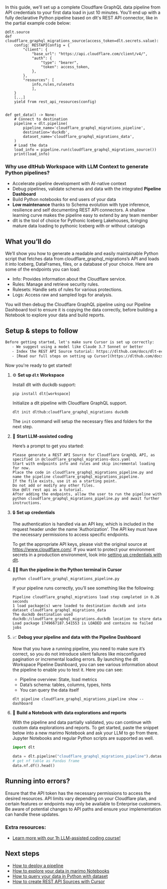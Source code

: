 In this guide, we'll set up a complete Cloudflare GraphQL data pipeline from API credentials to your first data load in just 10 minutes. You'll end up with a fully declarative Python pipeline based on dlt's REST API connector, like in the partial example code below:

```python-outcome
@dlt.source
def cloudflare_graphql_migrations_source(access_token=dlt.secrets.value):
    config: RESTAPIConfig = {
        "client": {
            "base_url": "https://api.cloudflare.com/client/v4/",
            "auth": {
                "type": "bearer",
                "token": access_token,
            },
        },
        "resources": [
            info,rules,rulesets
            ],
    }
    [...]
    yield from rest_api_resources(config)


def get_data() -> None:
    # Connect to destination
    pipeline = dlt.pipeline(
        pipeline_name='cloudflare_graphql_migrations_pipeline',
        destination='duckdb',
        dataset_name='cloudflare_graphql_migrations_data', 
    )
    # Load the data
    load_info = pipeline.run(cloudflare_graphql_migrations_source())
    print(load_info) 
```

### Why use dltHub Workspace with LLM Context to generate Python pipelines?

- Accelerate pipeline development with AI-native context
- Debug pipelines, validate schemas and data with the integrated **Pipeline Dashboard**
- Build Python notebooks for end users of your data
- **Low maintenance** thanks to Schema evolution with type inference, resilience and self documenting REST API connectors. A shallow learning curve makes the pipeline easy to extend by any team member
- dlt is the tool of choice for Pythonic Iceberg Lakehouses, bringing mature data loading to pythonic Iceberg with or without catalogs

## What you’ll do

We’ll show you how to generate a readable and easily maintainable Python script that fetches data from cloudflare_graphql_migrations’s API and loads it into Iceberg, DataFrames, files, or a database of your choice. Here are some of the endpoints you can load:

- Info: Provides information about the Cloudflare service.
- Rules: Manage and retrieve security rules.
- Rulesets: Handle sets of rules for various protections.
- Logs: Access raw and sampled logs for analysis.

You will then debug the Cloudflare GraphQL pipeline using our Pipeline Dashboard tool to ensure it is copying the data correctly, before building a Notebook to explore your data and build reports.

## Setup & steps to follow

```default
Before getting started, let's make sure Cursor is set up correctly:
   - We suggest using a model like Claude 3.7 Sonnet or better
   - Index the REST API Source tutorial: https://dlthub.com/docs/dlt-ecosystem/verified-sources/rest_api/ and add it to context as **@dlt rest api**
   - [Read our full steps on setting up Cursor](https://dlthub.com/docs/dlt-ecosystem/llm-tooling/cursor-restapi#23-configuring-cursor-with-documentation)
```

Now you're ready to get started!

1. ⚙️ **Set up `dlt` Workspace**
    
    Install dlt with duckdb support:
    ```shell
    pip install dlt[workspace]
    ```

    Initialize a dlt pipeline with Cloudflare GraphQL support.
    ```shell
    dlt init dlthub:cloudflare_graphql_migrations duckdb
    ```

    The `init` command will setup the necessary files and folders for the next step.
    
2. 🤠 **Start LLM-assisted coding**
    
    Here’s a prompt to get you started:
    
    ```prompt
    Please generate a REST API Source for Cloudflare GraphQL API, as specified in @cloudflare_graphql_migrations-docs.yaml 
    Start with endpoints info and rules and skip incremental loading for now. 
    Place the code in cloudflare_graphql_migrations_pipeline.py and name the pipeline cloudflare_graphql_migrations_pipeline. 
    If the file exists, use it as a starting point. 
    Do not add or modify any other files. 
    Use @dlt rest api as a tutorial. 
    After adding the endpoints, allow the user to run the pipeline with python cloudflare_graphql_migrations_pipeline.py and await further instructions.
    ```

    
3. 🔒 **Set up credentials** 
    
    The authentication is handled via an API key, which is included in the request header under the name 'Authorization'. The API key must have the necessary permissions to access specific endpoints.
    
    To get the appropriate API keys, please visit the original source at https://www.cloudflare.com/.
    If you want to protect your environment secrets in a production environment, look into [setting up credentials with dlt](https://dlthub.com/docs/walkthroughs/add_credentials).
    
4. 🏃‍♀️ **Run the pipeline in the Python terminal in Cursor**
    
    ```shell
    python cloudflare_graphql_migrations_pipeline.py
    ```
    
    If your pipeline runs correctly, you’ll see something like the following:
    
    ```shell
    Pipeline cloudflare_graphql_migrations load step completed in 0.26 seconds
    1 load package(s) were loaded to destination duckdb and into dataset cloudflare_graphql_migrations_data
    The duckdb destination used duckdb:/cloudflare_graphql_migrations.duckdb location to store data
    Load package 1749667187.541553 is LOADED and contains no failed jobs
    ```
    
5. 📈 **Debug your pipeline and data with the Pipeline Dashboard**

    Now that you have a running pipeline, you need to make sure it’s correct, so you do not introduce silent failures like misconfigured pagination or incremental loading errors. By launching the dlt Workspace Pipeline Dashboard, you can see various information about the pipeline to enable you to test it. Here you can see:
    - Pipeline overview: State, load metrics
    - Data’s schema: tables, columns, types, hints
    - You can query the data itself
    
    ```shell
    dlt pipeline cloudflare_graphql_migrations_pipeline show --dashboard
    ```
    
6. 🐍 **Build a Notebook with data explorations and reports**

    With the pipeline and data partially validated, you can continue with custom data explorations and reports. To get started, paste the snippet below into a new marimo Notebook and ask your LLM to go from there. Jupyter Notebooks and regular Python scripts are supported as well.

    
    ```python
    import dlt

   data = dlt.pipeline("cloudflare_graphql_migrations_pipeline").dataset()
   # get nf table as Pandas frame
   data.nf.df().head()
    ```

## Running into errors?

Ensure that the API token has the necessary permissions to access the desired resources. API limits vary depending on your Cloudflare plan, and certain features or endpoints may only be available to Enterprise customers. Be aware of potential changes to API paths and ensure your implementation can handle these updates.

### Extra resources:

- [Learn more with our 1h LLM-assisted coding course!](https://www.youtube.com/watch?v=GGid70rnJuM)

## Next steps

- [How to deploy a pipeline](https://dlthub.com/docs/walkthroughs/deploy-a-pipeline)
- [How to explore your data in marimo Notebooks](https://dlthub.com/docs/general-usage/dataset-access/marimo)
- [How to query your data in Python with dataset](https://dlthub.com/docs/general-usage/dataset-access/dataset)
- [How to create REST API Sources with Cursor](https://dlthub.com/docs/dlt-ecosystem/llm-tooling/cursor-restapi)